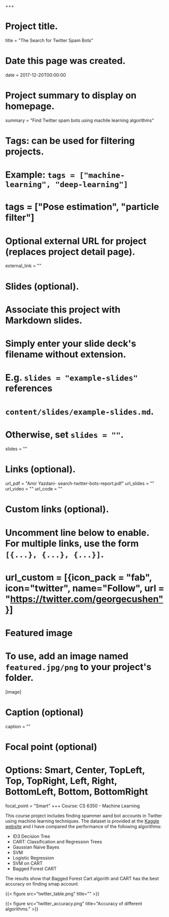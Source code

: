 +++
# Project title.
title = "The Search for Twitter Spam Bots"

# Date this page was created.
date = 2017-12-20T00:00:00

# Project summary to display on homepage.
summary = "Find Twitter spam bots using machile learning algorithms"
# Tags: can be used for filtering projects.
# Example: `tags = ["machine-learning", "deep-learning"]`
# tags = ["Pose estimation", "particle filter"]

# Optional external URL for project (replaces project detail page).
external_link = ""

# Slides (optional).
#   Associate this project with Markdown slides.
#   Simply enter your slide deck's filename without extension.
#   E.g. `slides = "example-slides"` references
#   `content/slides/example-slides.md`.
#   Otherwise, set `slides = ""`.
slides = ""


# Links (optional).
url_pdf = "Amir Yazdani- search-twitter-bots-report.pdf"
url_slides = ""
url_video = ""
url_code = ""

# Custom links (optional).
#   Uncomment line below to enable. For multiple links, use the form `[{...}, {...}, {...}]`.
#   url_custom = [{icon_pack = "fab", icon="twitter", name="Follow", url = "https://twitter.com/georgecushen"}]

# Featured image
# To use, add an image named `featured.jpg/png` to your project's folder.
[image]
  # Caption (optional)
  caption = ""

  # Focal point (optional)
  # Options: Smart, Center, TopLeft, Top, TopRight, Left, Right, BottomLeft, Bottom, BottomRight
  focal_point = "Smart"
+++
Course: CS 6350 - Machine Learning


This course project includes finding spammer aand bot accounts in Twitter using machine learning techniques. The dataset is provided at the [Kaggle website](https://www.kaggle.com/c/uofu-ml-fall-2017) and I have compared the performance of the following algorithms:

* ID3 Decision Tree
* CART: Classification and Regression Trees
* Gaussian Naive Bayes
* SVM
* Logistic Regression
* SVM on CART
* Bagged Forest CART

The results show that Bagged Forest Cart algorith and CART has the best accuracy on finding smap account.





{{< figure src="twitter_table.png" title="" >}}


{{< figure src="twitter_accuracy.png" title="Accuracy of different algorithms." >}}
